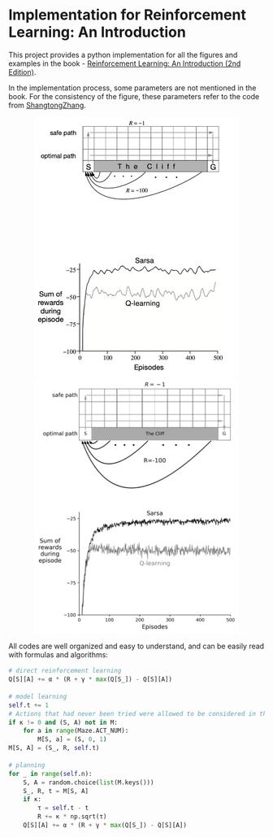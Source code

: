 # Implementation for Reinforcement Learning: An Introduction

This project provides a python implementation for all the figures and examples in the book - [Reinforcement Learning: An Introduction (2nd Edition)](http://incompleteideas.net/book/bookdraft2017nov5.pdf).

In the implementation process, some parameters are not mentioned in the book. For the consistency of the figure, these parameters refer to the code from [ShangtongZhang](https://github.com/ShangtongZhang/reinforcement-learning-an-introduction/).

<div align=center>
	<img width="400" src="chap6/exp_6.6_origin.png">
	<img width="400" src="chap6/exp_6.6_cliff_walking.png">
</div>

All codes are well organized and easy to understand, and can be easily read with formulas and algorithms:
```python
# direct reinforcement learning
Q[S][A] += α * (R + γ * max(Q[S_]) - Q[S][A])

# model learning
self.t += 1
# Actions that had never been tried were allowed to be considered in the planning step
if κ != 0 and (S, A) not in M:
    for a in range(Maze.ACT_NUM):
        M[S, a] = (S, 0, 1)
M[S, A] = (S_, R, self.t)

# planning
for _ in range(self.n):
    S, A = random.choice(list(M.keys()))
    S_, R, t = M[S, A]
    if κ:
        τ = self.t - t
        R += κ * np.sqrt(τ)
    Q[S][A] += α * (R + γ * max(Q[S_]) - Q[S][A])
```